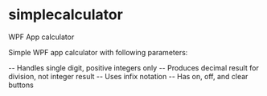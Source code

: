 # simplecalculator
WPF App calculator

Simple WPF app calculator with following parameters:

-- Handles single digit, positive integers only
-- Produces decimal result for division, not integer result
-- Uses infix notation
-- Has on, off, and clear buttons
